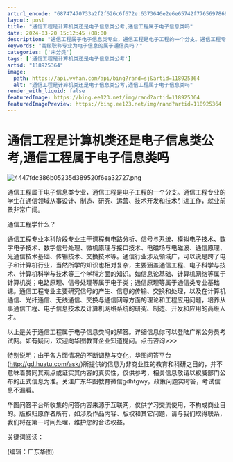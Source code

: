 ```yaml
---
arturl_encode: "68747470733a2f2f626c6f672e:6373646e2e6e65742f77656978696e5f33353739323436382f:61727469636c652f64657461696c732f313138393235333634"
layout: post
title: "通信工程是计算机类还是电子信息类公考,通信工程属于电子信息类吗"
date: 2024-03-20 15:12:45 +08:00
description: "通信工程属于电子信息类专业，通信工程是电子工程的一个分支。通信工程专业的学生在通信领域从事设计、制造"
keywords: "高级职称专业为电子信息的属于通信类吗？"
categories: ['未分类']
tags: ['通信工程是计算机类还是电子信息类公考']
artid: "118925364"
image:
  path: https://api.vvhan.com/api/bing?rand=sj&artid=118925364
  alt: "通信工程是计算机类还是电子信息类公考,通信工程属于电子信息类吗"
render_with_liquid: false
featuredImage: https://bing.ee123.net/img/rand?artid=118925364
featuredImagePreview: https://bing.ee123.net/img/rand?artid=118925364
---
```


# 通信工程是计算机类还是电子信息类公考,通信工程属于电子信息类吗

![4447fdc386b05235d389520f6ea32727.png](https://i-blog.csdnimg.cn/blog_migrate/789e68e92fe36901348f6173b3fa834a.jpeg)

通信工程属于电子信息类专业，通信工程是电子工程的一个分支。通信工程专业的学生在通信领域从事设计、制造、研究、运营、技术开发和技术引进工作，就业前景非常广阔。

通信工程学什么？

通信工程专业本科阶段专业主干课程有电路分析、信号与系统、模拟电子技术、数字电子技术、数字信号处理、微机原理与接口技术、电磁场与电磁波、通信原理、光通信技术基础、传输技术、交换技术等。通信行业涉及领域广，可以说是跨了电子和计算机行业，当然所学的知识也相对复杂，主要涵盖通信工程、电子科学与技术、计算机科学与技术等三个学科方面的知识。如信息论基础、计算机网络等属于计算机类；电路原理、信号处理等属于电子类；通信原理等属于通信类专业基础课。通信工程专业主要研究信号的产生、信息的传输、交换和处理，以及在计算机通信、光纤通信、无线通信、交换与通信网等方面的理论和工程应用问题，培养从事通信工程、电子信息技术及计算机网络系统的研究、制造、开发和应用的高级人才。

以上是关于通信工程属于电子信息类吗的解答。详细信息你可以登陆广东公务员考试网。如有疑问，欢迎向华图教育企业知道提问。点击咨询>>>

特别说明：由于各方面情况的不断调整与变化，华图问答平台(http://gd.huatu.com/ask/)所提供的信息为非商业性的教育和科研之目的，并不意味着赞同其观点或证实其内容的真实性，仅供参考，相关信息敬请以权威部门公布的正式信息为准。关注广东华图教育微信gdhtgwy，政策问题实时答，考试信息不漏看。

华图问答平台所收集的问答内容来源于互联网，仅供学习交流使用，不构成商业目的。版权归原作者所有，如涉及作品内容、版权和其它问题，请与我们取得联系，我们将在第一时间处理，维护您的合法权益。

关键词阅读：

(编辑：广东华图)